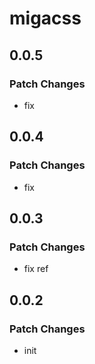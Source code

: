 # migacss

## 0.0.5

### Patch Changes

- fix

## 0.0.4

### Patch Changes

- fix

## 0.0.3

### Patch Changes

- fix ref

## 0.0.2

### Patch Changes

- init
